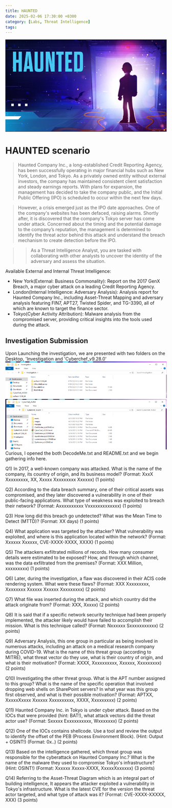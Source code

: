 ```yaml
---
title: HAUNTED
date: 2025-02-06 17:30:00 +0300
category: [Labs, Threat Intelligence]
tags: 
---
```

![img-desc](/assets/img/btlo/Haunted/background.png)

# HAUNTED scenario
> Haunted Company Inc., a long-established Credit Reporting Agency, has been successfully operating in major financial hubs such as New York, London, and Tokyo. As a privately owned entity without external investors, the company has maintained consistent client satisfaction and steady earnings reports. With plans for expansion, the management has decided to take the company public, and the Initial Public Offering (IPO) is scheduled to occur within the next few days.

> However, a crisis emerged just as the IPO date approaches. One of the company's websites has been defaced, raising alarms. Shortly after, it is discovered that the company's Tokyo server has come under attack. Concerned about the timing and the potential damage to the company’s reputation, the management is determined to identify the threat actor behind this attack and understand the breach mechanism to create detection before the IPO.

>> As a Threat Intelligence Analyst, you are tasked with collaborating with other analysts to uncover the identity of the adversary and assess the situation.

Available External and Internal Threat Intelligence:

- New York(External: Business Commonality): Report on the 2017 GenX Breach, a major cyber attack on a leading Credit Reporting Agency. 
- London(Internal Intelligence: Adversary Analysis): Analysis report for Haunted Company Inc., including Asset-Threat Mapping and adversary analysis featuring FIN7, APT27, Twisted Spider, and TG-3390, all of which are known to target the finance sector. 
- Tokyo(Cyber Activity Attribution): Malware analysis from the compromised server, providing critical insights into the tools used during the attack.

## Investigation Submission  
Upon Launching the investigation, we are presented with two folders on the Desktop, 'Investigation and 'Cyberchef_v9.28.0'  
![img-des](/assets/img/btlo/Haunted/folder1.png) ![](/assets/img/btlo/Haunted/folder2.png)  
Curious, I opened the both DecodeMe.txt and README.txt and we begin gathering info here.  


Q1) In 2017, a well-known company was attacked. What is the name of the company, its country of origin, and its business model? (Format: XxxX Xxxxxxxxx, XX, Xxxxx Xxxxxxxxx Xxxxxx) (1 points)

Q2) According to the data breach summary, one of their critical assets was compromised, and they later discovered a vulnerability in one of their public-facing applications. What type of weakness was exploited to breach their network? (Format: Axxxxxxxxxx Vxxxxxxxxxxxxx) (1 points)

Q3) How long did this breach go undetected? What was the Mean Time to Detect (MTTD)? (Format: XX days) (1 points)

Q4) What application was targeted by the attacker? What vulnerability was exploited, and where is this application located within the network? (Format: Xxxxxx Xxxxxx, CVE-XXXX-XXXX, XXXX) (1 points)

Q5) The attackers exfiltrated millions of records. How many consumer details were estimated to be exposed? How, and through which channel, was the data exfiltrated from the premises? (Format: XXX Million, xxxxxxxxx) (1 points)

Q6) Later, during the investigation, a flaw was discovered in their ACIS code rendering system. What were these flaws? (Format: XXX Xxxxxxxxx, Xxxxxxxx Xxxxxx Xxxxxx Xxxxxxxxx) (2 points)

Q7) What file was inserted during the attack, and which country did the attack originate from? (Format: XXX, Xxxxx) (2 points)

Q8) It is said that if a specific network security technique had been properly implemented, the attacker likely would have failed to accomplish their mission. What is this technique called? (Format: Nxxxxxx Sxxxxxxxxxxx) (2 points)

Q9) Adversary Analysis, this one group in particular as being involved in numerous attacks, including an attack on a medical research company during COVID-19. What is the name of this threat group (according to MITRE), what threat vector do they use, what is their country of origin, and what is their motivation? (Format: XXXX, Xxxxxxxxxx, Xxxxxx, Xxxxxxxxx) (2 points)

Q10) Investigating the other threat group. What is the APT number assigned to this group? What is the name of the specific operation that involved dropping web shells on SharePoint servers? In what year was this group first observed, and what is their possible motivation? (Format: APTXX, XxxxxXxxxx Xxxxxx Xxxxxxxxxx, XXXX, Xxxxxxxxx) (2 points)

Q11) Haunted Company Inc. in Tokyo is under cyber attack. Based on the IOCs that were provided (hint: BAT!), what attack vectors did the threat actor use? (Format: Sxxxxx Exxxxxxxxxx, Wxxxxxxx) (2 points)

Q12) One of the IOCs contains shellcode. Use a tool and review the output to identify the offset of the PEB (Process Environment Block). (Hint: Output + OSINT!) (Format: 0x..) (2 points)

Q13) Based on the intelligence gathered, which threat group was responsible for the cyberattack on Haunted Company Inc.? What is the name of the malware they used to compromise Tokyo's infrastructure? (Hint: OSINT!) (Format: Xxxxxx Xxxxx-XXXX, XxxxxXxxxxxx) (3 points)

Q14) Referring to the Asset-Threat Diagram which is an integral part of building intelligence, It appears the attacker exploited a vulnerability in Tokyo's infrastructure. What is the latest CVE for the version the threat actor targeted, and what type of attack was it? (Format: CVE-XXXX-XXXXX, XXX) (3 points)

